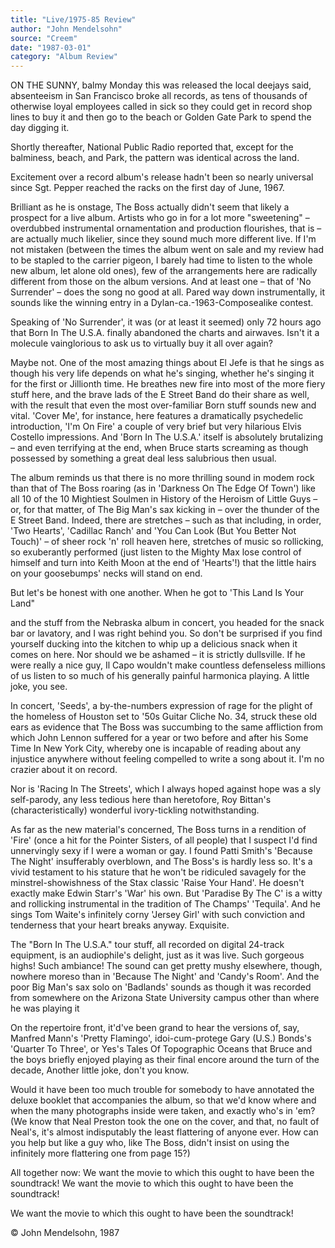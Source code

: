 ```yaml
---
title: "Live/1975-85 Review"
author: "John Mendelsohn"
source: "Creem"
date: "1987-03-01"
category: "Album Review"
---
```


ON THE SUNNY, balmy Monday this was released the local deejays said, absenteeism in San Francisco broke all records, as tens of thousands of otherwise loyal employees called in sick so they could get in record shop lines to buy it and then go to the beach or Golden Gate Park to spend the day digging it.

Shortly thereafter, National Public Radio reported that, except for the balminess, beach, and Park, the pattern was identical across the land.

Excitement over a record album's release hadn't been so nearly universal since Sgt. Pepper reached the racks on the first day of June, 1967.

Brilliant as he is onstage, The Boss actually didn't seem that likely a prospect for a live album. Artists who go in for a lot more "sweetening" – overdubbed instrumental ornamentation and production flourishes, that is – are actually much likelier, since they sound much more different live. If I'm not mistaken (between the times the album went on sale and my review had to be stapled to the carrier pigeon, I barely had time to listen to the whole new album, let alone old ones), few of the arrangements here are radically different from those on the album versions. And at least one – that of 'No Surrender' – does the song no good at all. Pared way down instrumentally, it sounds like the winning entry in a Dylan-ca.-1963-Composealike contest.

Speaking of 'No Surrender', it was (or at least it seemed) only 72 hours ago that Born In The U.S.A. finally abandoned the charts and airwaves. Isn't it a molecule vainglorious to ask us to virtually buy it all over again?

Maybe not. One of the most amazing things about El Jefe is that he sings as though his very life depends on what he's singing, whether he's singing it for the first or Jillionth time. He breathes new fire into most of the more fiery stuff here, and the brave lads of the E Street Band do their share as well, with the result that even the most over-familiar Born stuff sounds new and vital. 'Cover Me', for instance, here features a dramatically psychedelic introduction, 'I'm On Fire' a couple of very brief but very hilarious Elvis Costello impressions. And 'Born In The U.S.A.' itself is absolutely brutalizing – and even terrifying at the end, when Bruce starts screaming as though possessed by something a great deal less salubrious then usual.

The album reminds us that there is no more thrilling sound in modem rock than that of The Boss roaring (as in 'Darkness On The Edge Of Town') like all 10 of the 10 Mightiest Soulmen in History of the Heroism of Little Guys – or, for that matter, of The Big Man's sax kicking in – over the thunder of the E Street Band. Indeed, there are stretches – such as that including, in order, 'Two Hearts', 'Cadillac Ranch' and 'You Can Look (But You Better Not Touch)' – of sheer rock 'n' roll heaven here, stretches of music so rollicking, so exuberantly performed (just listen to the Mighty Max lose control of himself and turn into Keith Moon at the end of 'Hearts'!) that the little hairs on your goosebumps' necks will stand on end.

But let's be honest with one another. When he got to 'This Land Is Your Land"

and the stuff from the Nebraska album in concert, you headed for the snack bar or lavatory, and I was right behind you. So don't be surprised if you find yourself ducking into the kitchen to whip up a delicious snack when it comes on here. Nor should we be ashamed – it is strictly dullsville. If he were really a nice guy, Il Capo wouldn't make countless defenseless millions of us listen to so much of his generally painful harmonica playing. A little joke, you see.

In concert, 'Seeds', a by-the-numbers expression of rage for the plight of the homeless of Houston set to '50s Guitar Cliche No. 34, struck these old ears as evidence that The Boss was succumbing to the same affliction from which John Lennon suffered for a year or two before and after his Some Time In New York City, whereby one is incapable of reading about any injustice anywhere without feeling compelled to write a song about it. I'm no crazier about it on record.

Nor is 'Racing In The Streets', which I always hoped against hope was a sly self-parody, any less tedious here than heretofore, Roy Bittan's (characteristically) wonderful ivory-tickling notwithstanding.

As far as the new material's concerned, The Boss turns in a rendition of 'Fire' (once a hit for the Pointer Sisters, of all people) that I suspect I'd find unnervingly sexy if I were a woman or gay. I found Patti Smith's 'Because The Night' insufferably overblown, and The Boss's is hardly less so. It's a vivid testament to his stature that he won't be ridiculed savagely for the minstrel-showishness of the Stax classic 'Raise Your Hand'. He doesn't exactly make Edwin Starr's 'War' his own. But 'Paradise By The C' is a witty and rollicking instrumental in the tradition of The Champs' 'Tequila'. And he sings Tom Waite's infinitely corny 'Jersey Girl' with such conviction and tenderness that your heart breaks anyway. Exquisite.

The "Born In The U.S.A." tour stuff, all recorded on digital 24-track equipment, is an audiophile's delight, just as it was live. Such gorgeous highs! Such ambiance! The sound can get pretty mushy elsewhere, though, nowhere moreso than in 'Because The Night' and 'Candy's Room'. And the poor Big Man's sax solo on 'Badlands' sounds as though it was recorded from somewhere on the Arizona State University campus other than where he was playing it

On the repertoire front, it'd've been grand to hear the versions of, say, Manfred Mann's 'Pretty Flamingo', idoi-cum-protege Gary (U.S.) Bonds's 'Quarter To Three', or Yes's Tales Of Topographic Oceans that Bruce and the boys briefly enjoyed playing as their final encore around the turn of the decade, Another little joke, don't you know.

Would it have been too much trouble for somebody to have annotated the deluxe booklet that accompanies the album, so that we'd know where and when the many photographs inside were taken, and exactly who's in 'em? (We know that Neal Preston took the one on the cover, and that, no fault of Neal's, it's almost indisputably the least flattering of anyone ever. How can you help but like a guy who, like The Boss, didn't insist on using the infinitely more flattering one from page 15?)

All together now: We want the movie to which this ought to have been the soundtrack! We want the movie to which this ought to have been the soundtrack!

We want the movie to which this ought to have been the soundtrack!

© John Mendelsohn, 1987
